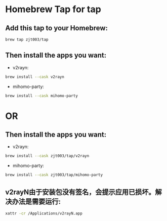 # Homebrew Tap for tap

## Add this tap to your Homebrew:

```sh
brew tap zjt003/tap
```

## Then install the apps you want:

- v2rayn:
```sh
brew install --cask v2rayn
```

- mihomo-party:
```sh
brew install --cask mihomo-party
```
# OR

## Then install the apps you want:

- v2rayn:
```sh
brew install --cask zjt003/tap/v2rayn
```

- mihomo-party:
```sh
brew install --cask zjt003/tap/mihomo-party
```

## v2rayN由于安装包没有签名，会提示应用已损坏。解决办法是需要运行:
```sh
xattr -cr /Applications/v2rayN.app
```
